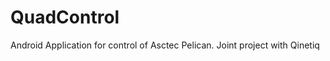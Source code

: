 QuadControl
===========

Android Application for control of Asctec Pelican.  Joint project with Qinetiq